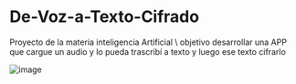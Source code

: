 # De-Voz-a-Texto-Cifrado
Proyecto de la materia inteligencia Artificial \ objetivo desarrollar una APP que cargue un audio y lo pueda trascribí a texto y luego ese texto cifrarlo

![image](https://github.com/user-attachments/assets/555bf7b2-eee0-4b16-8626-55d30afed74e)
